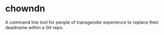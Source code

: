 # chowndn
A command line tool for people of transgender experience to replace their deadname within a Git repo.
